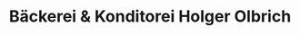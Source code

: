 ---
title: "Bäckerei & Konditorei Holger Olbrich"
url: /magdeburg/baeckerei-und-konditorei-holger-olbrich/
shop: Bäckerei
---